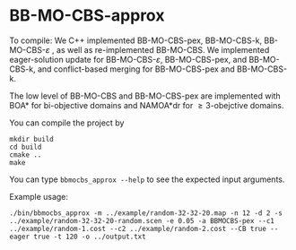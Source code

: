 # BB-MO-CBS-approx

To compile:
We C++ implemented BB-MO-CBS-pex, BB-MO-CBS-k, BB-MO-CBS-$\varepsilon$ , as well as re-implemented BB-MO-CBS. We implemented eager-solution update for BB-MO-CBS-$\varepsilon$, BB-MO-CBS-pex, and BB-MO-CBS-k, and conflict-based merging for BB-MO-CBS-pex and BB-MO-CBS-k.

The low level of BB-MO-CBS and BB-MO-CBS-pex are implemented with BOA* for bi-objective domains and NAMOA*dr for $\geq3$-obejctive domains.

You can compile the project by 

```
mkdir build
cd build
cmake ..
make
```

You can type `bbmocbs_approx --help` to see the expected input arguments.

Example usage:
```
./bin/bbmocbs_approx -m ../example/random-32-32-20.map -n 12 -d 2 -s ../example/random-32-32-20-random.scen -e 0.05 -a BBMOCBS-pex --c1 ../example/random-1.cost --c2 ../example/random-2.cost --CB true --eager true -t 120 -o ../output.txt
```
